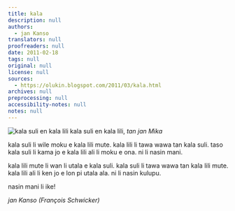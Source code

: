 ```yaml
---
title: kala
description: null
authors:
  - jan Kanso
translators: null
proofreaders: null
date: 2011-02-18
tags: null
original: null
license: null
sources:
  - https://olukin.blogspot.com/2011/03/kala.html
archives: null
preprocessing: null
accessibility-notes: null
notes: null
---
```


![kala suli en kala lili](https://blogger.googleusercontent.com/img/b/R29vZ2xl/AVvXsEhmAWgGNFrHxIY0W5z39HjmnjEwMgl-Q34Lo5ER7MHOhGaJYX1YsS1PQYQ2FomOca0gtxuw_5ilupXvGjO06FNuitxaWbthb4itfCo5dF9ax2AOTLft7PkN2iL6GdFSrsdoGWEshWqb3VPT/s1600/kala-suli.png)
kala suli en kala lili, *tan jan Mika*

kala suli li wile moku e kala lili mute. kala lili li tawa wawa tan kala suli. taso kala suli li kama jo e kala lili ali li moku e ona. ni li nasin mani.

kala lili mute li wan li utala e kala suli. kala suli li tawa wawa tan kala lili mute. kala lili ali li ken jo e lon pi utala ala. ni li nasin kulupu.

nasin mani li ike!

*jan Kanso (François Schwicker)*
